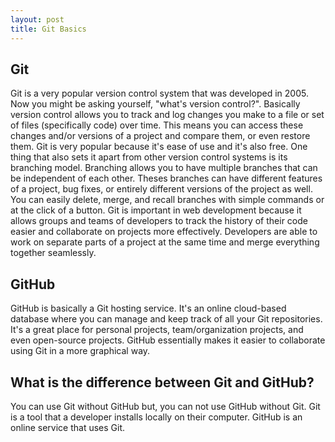 ```yaml
---
layout: post
title: Git Basics
---
```


## Git

Git is a very popular version control system that was developed in 2005. Now you might be asking yourself, "what's version control?". Basically version control allows you to track and log changes you make to a file or set of files (specifically code) over time. This means you can access these changes and/or versions of a project and compare them, or even restore them. Git is very popular because it's ease of use and it's also free. One thing that also sets it apart from other version control systems is its branching model. Branching allows you to have multiple branches that can be independent of each other. Theses branches can have different features of a project, bug fixes, or entirely different versions of the project as well. You can easily delete, merge, and recall branches with simple commands or at the click of a button. Git is important in web development because it allows groups and teams of developers to track the history of their code easier and collaborate on projects more effectively. Developers are able to work on separate parts of a project at the same time and merge everything together seamlessly. 

## GitHub

GitHub is basically a Git hosting service. It's an online cloud-based database where you can manage and keep track of all your Git repositories. It's a great place for personal projects, team/organization projects, and even open-source projects. GitHub essentially makes it easier to collaborate using Git in a more graphical way. 

## What is the difference between Git and GitHub?

You can use Git without GitHub but, you can not use GitHub without Git. Git is a tool that a developer installs locally on their computer. GitHub is an online service that uses Git.